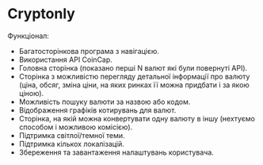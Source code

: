 # Cryptonly
 
Функціонал:
- Багатосторінкова програма з навігацією.
- Використання API CoinCap.
- Головна сторінка (показано перші N валют які були повернуті API).
- Сторінка з можливістю перегляду детальної інформації про валюту (ціна, обсяг, зміна ціни, на яких ринках її можна придбати і за якою ціною).
- Можливість пошуку валюти за назвою або кодом.
- Відображення графіків котирувань для валют.
- Сторінка, на якій можна конвертувати одну валюту в іншу (нехтуємо способом і можливою комісією).
- Підтримка світлої/темної теми.
- Підтримка кількох локалізацій.
- Збереження та завантаження налаштувань користувача.
